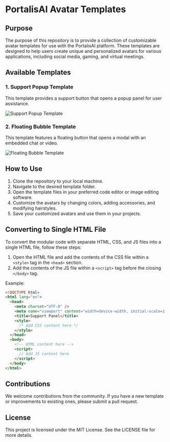 # PortalisAI Avatar Templates

## Purpose

The purpose of this repository is to provide a collection of customizable avatar templates for use with the PortalisAI platform. These templates are designed to help users create unique and personalized avatars for various applications, including social media, gaming, and virtual meetings.

## Available Templates

### 1. Support Popup Template

This template provides a support button that opens a popup panel for user assistance.

![Support Popup Template](path/to/support-popup-template.gif)

### 2. Floating Bubble Template

This template features a floating button that opens a modal with an embedded chat or video.

![Floating Bubble Template](path/to/floating-bubble-template.gif)

## How to Use

1. Clone the repository to your local machine.
2. Navigate to the desired template folder.
3. Open the template files in your preferred code editor or image editing software.
4. Customize the avatars by changing colors, adding accessories, and modifying hairstyles.
5. Save your customized avatars and use them in your projects.

## Converting to Single HTML File

To convert the modular code with separate HTML, CSS, and JS files into a single HTML file, follow these steps:

1. Open the HTML file and add the contents of the CSS file within a `<style>` tag in the `<head>` section.
2. Add the contents of the JS file within a `<script>` tag before the closing `</body>` tag.

Example:

```html
<!DOCTYPE html>
<html lang="en">
  <head>
    <meta charset="UTF-8" />
    <meta name="viewport" content="width=device-width, initial-scale=1.0" />
    <title>Support Panel</title>
    <style>
      /* Add CSS content here */
    </style>
  </head>
  <body>
    <!-- HTML content here -->
    <script>
      // Add JS content here
    </script>
  </body>
</html>
```

## Contributions

We welcome contributions from the community. If you have a new template or improvements to existing ones, please submit a pull request.

## License

This project is licensed under the MIT License. See the LICENSE file for more details.
